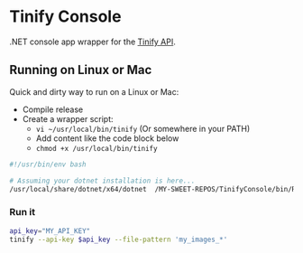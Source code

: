 # Tinify Console

.NET console app wrapper for the [Tinify API](https://tinypng.com/developers/reference/dotnet).

## Running on Linux or Mac

Quick and dirty way to run on a Linux or Mac:

- Compile release
- Create a wrapper script:
    - `vi ~/usr/local/bin/tinify` (Or somewhere in your PATH)
    - Add content like the code block below
    - `chmod +x /usr/local/bin/tinify`

```bash
#!/usr/bin/env bash

# Assuming your dotnet installation is here...
/usr/local/share/dotnet/x64/dotnet  /MY-SWEET-REPOS/TinifyConsole/bin/Release/net6.0/TinifyConsole.dll "$@"
```

### Run it

```bash
api_key="MY_API_KEY"
tinify --api-key $api_key --file-pattern 'my_images_*'
```